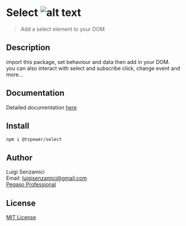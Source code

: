 # Select        ![alt text](https://ppbusinessproject.visualstudio.com/TSPowerOne/_apis/build/status/TsPowerOne.Select?branchName=master)


> Add a select element to your DOM

## Description      
import this package, set behaviour and data then add in your DOM.       
you can also interact with select and subscribe click, change event and more...

## Documentation
Detailed documentation [here](https://tspowerone.github.io/Select/)        


## Install
`npm i @tspower/select`


## Author
Luigi Senzamici   
Email: luigisenzamici@gmail.com   
[Pegaso Professional](https://pegasoprofessional.com)   

## License
[MIT License](http://opensource.org/licenses/MIT)


